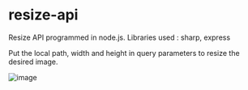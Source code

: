 # resize-api
Resize API programmed in node.js. Libraries used : sharp, express


Put the local path, width and height in query parameters to resize the desired image.


![image](https://user-images.githubusercontent.com/92926579/171035535-bde8489b-01f4-4493-8d7d-79768e6d85df.png)
